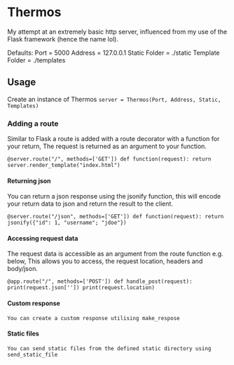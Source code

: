 # Thermos

My attempt at an extremely basic http server, influenced from my use of the Flask framework (hence the name lol).

Defaults:
Port = 5000
Address = 127.0.0.1
Static Folder = ./static
Template Folder = ./templates

## Usage

Create an instance of Thermos
`server = Thermos(Port, Address, Static, Templates)`

### Adding a route

Similar to Flask a route is added with a route decorator with a function for your return, The request is returned as an argument to your function.

`@server.route("/", methods=['GET']) def function(request): return server.render_template("index.html")`

#### Returning json

You can return a json response using the jsonify function, this will encode your return data to json and return the result to the client.

`@server.route("/json", methods=['GET']) def function(request): return jsonify({"id": 1, "username"; "jdoe"})`

#### Accessing request data

The request data is accessible as an argument from the route function e.g. below, This allows you to access, the request location, headers and body/json.

`@app.route("/", methods=['POST']) def handle_post(request): print(request.json['']) print(request.location)`

#### Custom response

    You can create a custom response utilising make_respose

#### Static files

    You can send static files from the defined static directory using send_static_file
